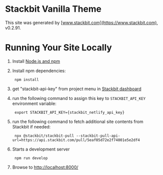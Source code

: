# Stackbit Vanilla Theme

This site was generated by [www.stackbit.com](https://www.stackbit.com), v0.2.91.

# Running Your Site Locally

1. Install [Node.js and npm](https://nodejs.org/en/)

1. Install npm dependencies:

        npm install

1. get "stackbit-api-key" from project menu in [Stackbit dashboard](https://app.stackbit.com/dashboard)

1. run the following command to assign this key to `STACKBIT_API_KEY` environment variable:

        export STACKBIT_API_KEY={stackbit_netlify_api_key}

1. run the following command to fetch additional site contents from Stackbit if needed:

        npx @stackbit/stackbit-pull --stackbit-pull-api-url=https://api.stackbit.com/pull/5eaf05d72e2f74001e5e2df4

1. Starts a development server

        npm run develop

1. Browse to [http://localhost:8000/](http://localhost:8000/)
